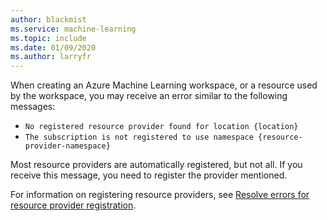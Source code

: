 ```yaml
---
author: blackmist
ms.service: machine-learning
ms.topic: include
ms.date: 01/09/2020
ms.author: larryfr
---
```


When creating an Azure Machine Learning workspace, or a resource used by the workspace, you may receive an error similar to the following messages:

* `No registered resource provider found for location {location}`
* `The subscription is not registered to use namespace {resource-provider-namespace}`

Most resource providers are automatically registered, but not all. If you receive this message, you need to register the provider mentioned.

For information on registering resource providers, see [Resolve errors for resource provider registration](../articles/azure-resource-manager/templates/error-register-resource-provider.md).